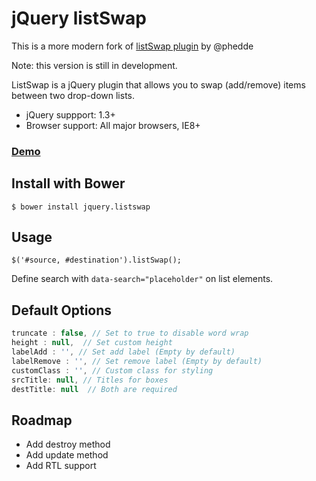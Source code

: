 jQuery listSwap
===============

This is a more modern fork of [listSwap plugin](https://github.com/phedde/listSwap) by @phedde

Note: this version is still in development.

ListSwap is a jQuery plugin that allows you to swap (add/remove) items between two drop-down lists.

- jQuery suppport: 1.3+
- Browser support: All major browsers, IE8+

### [Demo](https://berkandirim.github.io/jquery-listswap/)

Install with Bower
------------------
`$ bower install jquery.listswap`

Usage
-----
`$('#source, #destination').listSwap();`

Define search with `data-search="placeholder"` on list elements.

Default Options
---------------
```js
truncate : false, // Set to true to disable word wrap
height : null,  // Set custom height
labelAdd : '', // Set add label (Empty by default)
labelRemove : '', // Set remove label (Empty by default)
customClass : '', // Custom class for styling	
srcTitle: null, // Titles for boxes
destTitle: null	 // Both are required
```

Roadmap
-------
- Add destroy method
- Add update method
- Add RTL support

